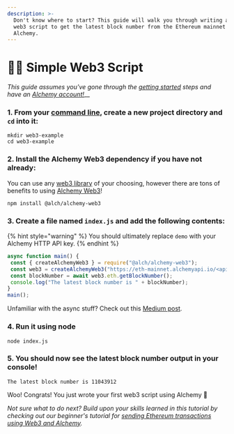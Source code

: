 ```yaml
---
description: >-
  Don't know where to start? This guide will walk you through writing a simple
  web3 script to get the latest block number from the Ethereum mainnet using
  Alchemy.
---
```


# 👩‍💻 Simple Web3 Script

_This guide assumes you've gone through the_ [_getting started_](../introduction/getting-started.md) _steps and have an_ [_Alchemy account!_](https://alchemy.com/?r=affiliate:b92f4e01-cafb-4038-83f4-372a42df5171)\_\_

### 1. From your [command line](https://www.computerhope.com/jargon/c/commandi.htm), create a new project directory and `cd` into it:

```text
mkdir web3-example
cd web3-example
```

### 2. Install the Alchemy Web3 dependency if you have not already:

You can use any [web3 library](../introduction/getting-started.md#other-web3-libraries) of your choosing, however there are tons of benefits to using [Alchemy Web3](../documentation/alchemy-web3/)! 

```text
npm install @alch/alchemy-web3
```

### 3. Create a file named `index.js` and add the following contents:

{% hint style="warning" %}
You should ultimately replace `demo` with your Alchemy HTTP API key. 
{% endhint %}

```javascript
async function main() {
 const { createAlchemyWeb3 } = require("@alch/alchemy-web3");
 const web3 = createAlchemyWeb3("https://eth-mainnet.alchemyapi.io/<api-key>");
 const blockNumber = await web3.eth.getBlockNumber();
 console.log("The latest block number is " + blockNumber);
}
main();             
```

Unfamiliar with the async stuff? Check out this [Medium post](https://medium.com/better-programming/understanding-async-await-in-javascript-1d81bb079b2c).

### 4. Run it using node

```text
node index.js
```

### 5. You should now see the latest block number output in your console! 

```text
The latest block number is 11043912
```

Woo! Congrats! You just wrote your first web3 script using Alchemy 🎉 

_Not sure what to do next? Build upon your skills learned in this tutorial by checking out our beginner's tutorial for_ [_sending Ethereum transactions using Web3 and Alchemy_](sending-txs.md)_._

